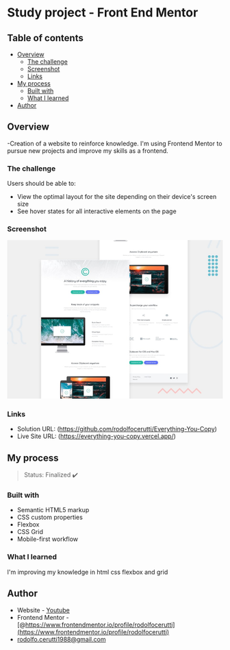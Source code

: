 # Study project - Front End Mentor

## Table of contents

- [Overview](#overview)
  - [The challenge](#the-challenge)
  - [Screenshot](#screenshot)
  - [Links](#links)
- [My process](#my-process)
  - [Built with](#built-with)
  - [What I learned](#what-i-learned)
- [Author](#author)


## Overview

-Creation of a website to reinforce knowledge. I'm using Frontend Mentor to pursue new projects and improve my skills as a frontend.

### The challenge

Users should be able to:

- View the optimal layout for the site depending on their device's screen size
- See hover states for all interactive elements on the page

### Screenshot

![Project basis](./design/desktop-preview.jpg)

### Links

- Solution URL: (https://github.com/rodolfocerutti/Everything-You-Copy)
- Live Site URL: (https://everything-you-copy.vercel.app/)

## My process

> Status: Finalized ✔️

### Built with

- Semantic HTML5 markup
- CSS custom properties
- Flexbox
- CSS Grid
- Mobile-first workflow

### What I learned

I'm improving my knowledge in html css flexbox and grid

## Author

- Website - [Youtube](https://www.youtube.com/channel/UCXEj7v5iPmehTBVIP6WEqSg)
- Frontend Mentor - [@https://www.frontendmentor.io/profile/rodolfocerutti](https://www.frontendmentor.io/profile/rodolfocerutti)
- rodolfo.cerutti1988@gmail.com
